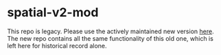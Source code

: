 # spatial-v2-mod

This repo is legacy. Please use the actively maintained new version [here](https://github.com/ROAM-Lab-ND/spatial_v2_extended). 
The new repo contains all the same functionality of this old one, which is left here for historical record alone. 
